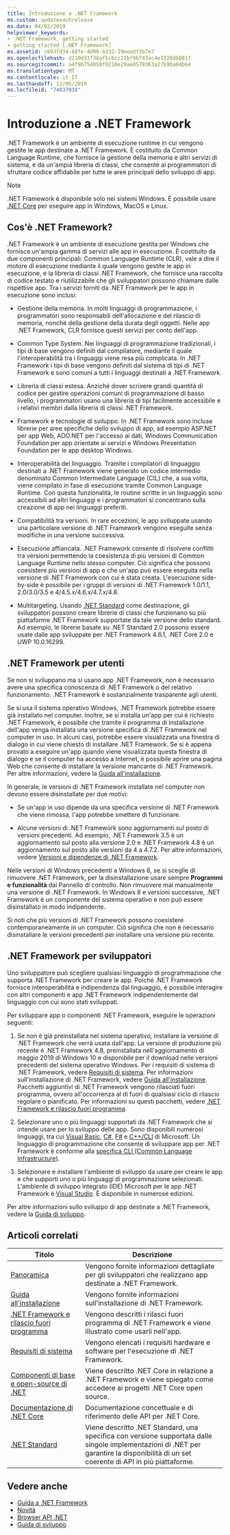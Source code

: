 ```yaml
---
title: Introduzione a .NET Framework
ms.custom: updateeachrelease
ms.date: 04/02/2019
helpviewer_keywords:
- .NET Framework, getting started
- getting started [.NET Framework]
ms.assetid: c693fd34-88fe-4d90-b332-19eeadf3b7e7
ms.openlocfilehash: d210d31f38af5c6cc21bf9b743ac4e1320db081f
ms.sourcegitcommit: a4f9b754059f0210e29ae0578363a27b9ba84b64
ms.translationtype: MT
ms.contentlocale: it-IT
ms.lasthandoff: 12/05/2019
ms.locfileid: "74837038"
---
```

# <a name="get-started-with-the-net-framework"></a>Introduzione a .NET Framework

.NET Framework è un ambiente di esecuzione runtime in cui vengono gestite le app destinate a .NET Framework. È costituito da Common Language Runtime, che fornisce la gestione della memoria e altri servizi di sistema, e da un'ampia libreria di classi, che consente ai programmatori di sfruttare codice affidabile per tutte le aree principali dello sviluppo di app.

> [!NOTE] 
> .NET Framework è disponibile solo nei sistemi Windows. È possibile usare [.NET Core](../../core/index.md) per eseguire app in Windows, MacOS e Linux. 

## <a name="Introducing"></a> Cos'è .NET Framework?

.NET Framework è un ambiente di esecuzione gestita per Windows che fornisce un'ampia gamma di servizi alle app in esecuzione. È costituito da due componenti principali: Common Language Runtime (CLR), vale a dire il motore di esecuzione mediante il quale vengono gestite le app in esecuzione, e la libreria di classi .NET Framework, che fornisce una raccolta di codice testato e riutilizzabile che gli sviluppatori possono chiamare dalle rispettive app. Tra i servizi forniti da .NET Framework per le app in esecuzione sono inclusi:

- Gestione della memoria. In molti linguaggi di programmazione, i programmatori sono responsabili dell'allocazione e del rilascio di memoria, nonché della gestione della durata degli oggetti. Nelle app .NET Framework, CLR fornisce questi servizi per conto dell'app.

- Common Type System. Nei linguaggi di programmazione tradizionali, i tipi di base vengono definiti dal compilatore, mediante il quale l'interoperabilità tra i linguaggi viene resa più complicata. In .NET Framework i tipi di base vengono definiti dal sistema di tipi di .NET Framework e sono comuni a tutti i linguaggi destinati a .NET Framework.

- Libreria di classi estesa. Anziché dover scrivere grandi quantità di codice per gestire operazioni comuni di programmazione di basso livello, i programmatori usano una libreria di tipi facilmente accessibile e i relativi membri dalla libreria di classi .NET Framework.

- Framework e tecnologie di sviluppo. In .NET Framework sono incluse librerie per aree specifiche dello sviluppo di app, ad esempio ASP.NET per app Web, ADO.NET per l'accesso ai dati, Windows Communication Foundation per app orientate ai servizi e Windows Presentation Foundation per le app desktop Windows.

- Interoperabilità del linguaggio. Tramite i compilatori di linguaggio destinati a .NET Framework viene generato un codice intermedio denominato Common Intermediate Language (CIL) che, a sua volta, viene compilato in fase di esecuzione tramite Common Language Runtime. Con questa funzionalità, le routine scritte in un linguaggio sono accessibili ad altri linguaggi e i programmatori si concentrano sulla creazione di app nei linguaggi preferiti.

- Compatibilità tra versioni. In rare eccezioni, le app sviluppate usando una particolare versione di .NET Framework vengono eseguite senza modifiche in una versione successiva.

- Esecuzione affiancata. .NET Framework consente di risolvere conflitti tra versioni permettendo la coesistenza di più versioni di Common Language Runtime nello stesso computer. Ciò significa che possono coesistere più versioni di app e che un'app può essere eseguita nella versione di .NET Framework con cui è stata creata. L'esecuzione side-by-side è possibile per i gruppi di versioni di .NET Framework 1.0/1.1, 2.0/3.0/3.5 e 4/4.5.x/4.6.x/4.7.x/4.8.

- Multitargeting. Usando [.NET Standard](../../standard/net-standard.md) come destinazione, gli sviluppatori possono creare librerie di classi che funzionano su più piattaforme .NET Framework supportate da tale versione dello standard. Ad esempio, le librerie basate su .NET Standard 2.0 possono essere usate dalle app sviluppate per .NET Framework 4.6.1, .NET Core 2.0 e UWP 10.0.16299. 

<a name="ForUsers"></a>
## <a name="the-net-framework-for-users"></a>.NET Framework per utenti

Se non si sviluppano ma si usano app .NET Framework, non è necessario avere una specifica conoscenza di .NET Framework o del relativo funzionamento. .NET Framework è sostanzialmente trasparente agli utenti.

Se si usa il sistema operativo Windows, .NET Framework potrebbe essere già installato nel computer. Inoltre, se si installa un'app per cui è richiesto .NET Framework, è possibile che tramite il programma di installazione dell'app venga installata una versione specifica di .NET Framework nel computer in uso. In alcuni casi, potrebbe essere visualizzata una finestra di dialogo in cui viene chiesto di installare .NET Framework. Se si è appena provato a eseguire un'app quando viene visualizzata questa finestra di dialogo e se il computer ha accesso a Internet, è possibile aprire una pagina Web che consente di installare la versione mancante di .NET Framework. Per altre informazioni, vedere la [Guida all'installazione](../install/index.md).

In generale, le versioni di .NET Framework installate nel computer non devono essere disinstallate per due motivi:

- Se un'app in uso dipende da una specifica versione di .NET Framework che viene rimossa, l'app potrebbe smettere di funzionare.

- Alcune versioni di .NET Framework sono aggiornamenti sul posto di versioni precedenti. Ad esempio, .NET Framework 3.5 è un aggiornamento sul posto alla versione 2.0 e .NET Framework 4.8 è un aggiornamento sul posto alle versioni da 4 a 4.7.2. Per altre informazioni, vedere [Versioni e dipendenze di .NET Framework](../migration-guide/versions-and-dependencies.md).

Nelle versioni di Windows precedenti a Windows 8, se si sceglie di rimuovere .NET Framework, per la disinstallazione usare sempre **Programmi e funzionalità** dal Pannello di controllo. Non rimuovere mai manualmente una versione di .NET Framework. In Windows 8 e versioni successive, .NET Framework è un componente del sistema operativo e non può essere disinstallato in modo indipendente.

Si noti che più versioni di .NET Framework possono coesistere contemporaneamente in un computer. Ciò significa che non è necessario disinstallare le versioni precedenti per installare una versione più recente.

## <a name="ForDevelopers"></a> .NET Framework per sviluppatori

Uno sviluppatore può scegliere qualsiasi linguaggio di programmazione che supporta .NET Framework per creare le app. Poiché .NET Framework fornisce interoperabilità e indipendenza dal linguaggio, è possibile interagire con altri componenti e app .NET Framework indipendentemente dal linguaggio con cui sono stati sviluppati.

Per sviluppare app o componenti .NET Framework, eseguire le operazioni seguenti:

1. Se non è già preinstallata nel sistema operativo, installare la versione di .NET Framework che verrà usata dall'app. La versione di produzione più recente è .NET Framework 4.8, preinstallata nell'aggiornamento di maggio 2019 di Windows 10 e disponibile per il download nelle versioni precedenti del sistema operativo Windows. Per i requisiti di sistema di .NET Framework, vedere [Requisiti di sistema](system-requirements.md). Per informazioni sull'installazione di .NET Framework, vedere [Guida all'installazione](../install/guide-for-developers.md). Pacchetti aggiuntivi di .NET Framework vengono rilasciati fuori programma, ovvero all'occorrenza al di fuori di qualsiasi ciclo di rilascio regolare o pianificato. Per informazioni su questi pacchetti, vedere [.NET Framework e rilascio fuori programma](the-net-framework-and-out-of-band-releases.md).

2. Selezionare uno o più linguaggi supportati da .NET Framework che si intende usare per lo sviluppo delle app. Sono disponibili numerosi linguaggi, tra cui [Visual Basic](../../visual-basic/index.yml), [C#](../../csharp/index.yml), [F#](../../fsharp/index.yml) e [C++/CLI](/cpp/dotnet/dotnet-programming-with-cpp-cli-visual-cpp) di Microsoft. Un linguaggio di programmazione che consente di sviluppare app per .NET Framework è conforme alla [specifica CLI (Common Language Infrastructure)](https://visualstudio.microsoft.com/license-terms/ecma-c-common-language-infrastructure-standards/).

3. Selezionare e installare l'ambiente di sviluppo da usare per creare le app e che supporti uno o più linguaggi di programmazione selezionati. L'ambiente di sviluppo integrato (IDE) Microsoft per le app .NET Framework è [Visual Studio](https://visualstudio.microsoft.com/vs/?utm_medium=microsoft&utm_source=docs.microsoft.com&utm_campaign=inline+link). È disponibile in numerose edizioni.

Per altre informazioni sullo sviluppo di app destinate a .NET Framework, vedere la [Guida di sviluppo](../development-guide.md).

## <a name="related-articles"></a>Articoli correlati

| Titolo | Descrizione |
| ----- |------------ |
| [Panoramica](overview.md) | Vengono fornite informazioni dettagliate per gli sviluppatori che realizzano app destinate a .NET Framework. |
| [Guida all'installazione](../install/index.md) | Vengono fornite informazioni sull'installazione di .NET Framework. |  
| [.NET Framework e rilascio fuori programma](the-net-framework-and-out-of-band-releases.md) | Vengono descritti i rilasci fuori programma di .NET Framework e viene illustrato come usarli nell'app. |
| [Requisiti di sistema](system-requirements.md) | Vengono elencati i requisiti hardware e software per l'esecuzione di .NET Framework. |
| [Componenti di base e open-source di .NET](net-core-and-open-source.md) | Viene descritto .NET Core in relazione a .NET Framework e viene spiegato come accedere ai progetti .NET Core open source. |
| [Documentazione di .NET Core](../../core/index.md) | Documentazione concettuale e di riferimento delle API per .NET Core. |
| [.NET Standard](../../standard/net-standard.md) | Viene descritto .NET Standard, una specifica con versione supportata dalle singole implementazioni di .NET per garantire la disponibilità di un set coerente di API in più piattaforme.

## <a name="see-also"></a>Vedere anche

- [Guida a .NET Framework](../index.md)
- [Novità](../whats-new/index.md)
- [Browser API .NET](../../../api/index.md)
- [Guida di sviluppo](../development-guide.md)
